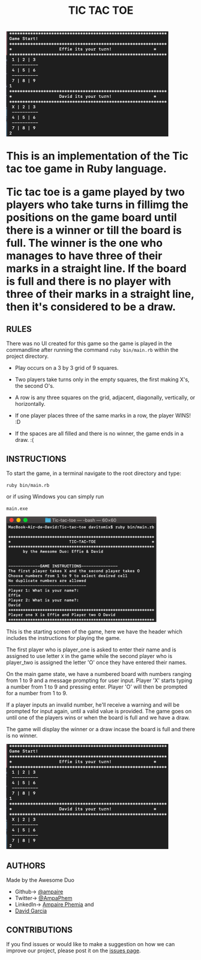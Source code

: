 <h1 align="center"> TIC TAC TOE <h1>


<img src="img/2.png">

This is an implementation of the Tic tac toe game in Ruby language. 

Tic tac toe is a game played by two players who take turns in fillimg the positions on the game board until there is a winner or till the board is full. The winner is the one who manages to have three of their marks in a straight line. If the board is full and there is no player with three of their marks in a straight line, then it's considered to be a draw.

## RULES
There was no UI created for this game so the game is played in the commandline after running the command ``ruby bin/main.rb`` within the project directory.

- Play occurs on a 3 by 3 grid of 9 squares.

- Two players take turns only in the empty squares, the first making X's, the second O's.

- A row is any three squares on the grid, adjacent, diagonally, vertically, or horizontally.

- If one player places three of the same marks in a row, the player WINS! :D

- If the spaces are all filled and there is no winner, the game ends in a draw. :( 

## INSTRUCTIONS

To start the game, in a terminal navigate to the root directory and type:

`ruby bin/main.rb`

or if using Windows you can simply run

`main.exe`


<img width="400" src="img/1.png">

This is the starting screen of the game, here we have the header which includes the instructions for playing the game.

The first player who is player_one is asked to enter their name and is assigned to use letter `X` in the game while the second player who is player_two is assigned the letter 'O' once they have entered their names. 


On the main game state, we have a numbered board with numbers ranging from 1 to 9 and a message prompting for user input. Player 'X' starts typing a number from 1 to 9 and pressing enter. Player 'O' will then be prompted for a number from 1 to 9. 

If a player inputs an invalid number, he'll receive a warning and will be prompted for input again, until a valid value is provided. The game goes on until one of the players wins or when the board is full and we have a draw. 

The game will display the winner or a draw incase the board is full and there is no winner.


<img src="img/2.png">

## AUTHORS
Made by the Awesome Duo 
- Github-> [@ampaire](https://github.com/ampaire)
- Twitter-> [@AmpaPhem](https://twitter.com/AmpaPhem)
- LinkedIn-> [Ampaire Phemia](https://www.linkedin.com/in/phemia) and 
- [David Garcia](https://github.com/davitomix)

## CONTRIBUTIONS

If you find issues or would like to make a suggestion on how we can improve our project, please post it on the [issues page](https://github.com/ampaire/Tic-tac-toe/issues).

